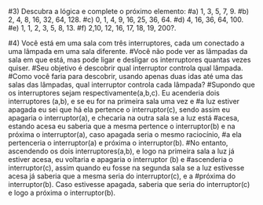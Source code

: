 #3) Descubra a lógica e complete o próximo elemento:
#a) 1, 3, 5, 7, 9.
#b) 2, 4, 8, 16, 32, 64, 128.
#c) 0, 1, 4, 9, 16, 25, 36, 64.
#d) 4, 16, 36, 64, 100.
#e) 1, 1, 2, 3, 5, 8, 13.
#f) 2,10, 12, 16, 17, 18, 19, 200?.

#4) Você está em uma sala com três interruptores, cada um conectado a uma lâmpada em uma sala diferente. 
#Você não pode ver as lâmpadas da sala em que está, mas pode ligar e desligar os interruptores quantas vezes quiser. 
#Seu objetivo é descobrir qual interruptor controla qual lâmpada.
#Como você faria para descobrir, usando apenas duas idas até uma das salas das lâmpadas, qual interruptor controla cada lâmpada?
#Supondo que os interruptores sejam respectivamente(a,b,c). Eu acenderia dois interruptores (a,b), e se eu for na primeira sala uma vez e
#a luz estiver apagada eu sei que há ela pertence o interruptor(c), sendo assim eu apagaria o interruptor(a), e checaria na outra sala se a luz está 
#acesa, estando acesa eu saberia que a mesma pertence o interruptor(b) e na próxima o interruptor(a), caso apagada seria o mesmo raciocínio, 
#a ela pertenceria o interruptor(a) e próxima o interruptor(b).
#No entanto, ascendendo os dois interruptores(a,b), e logo na primeira sala a luz já estiver acesa, eu voltaria e apagaria o interruptor (b) e
#ascenderia o interruptor(c), assim quando eu fosse na segunda sala se a luz estivesse acesa já saberia que a mesma seria do interruptor(c), e a 
#próxima do interruptor(b). Caso estivesse apagada, saberia que seria do interruptor(c) e logo a próxima o interruptor(b).
